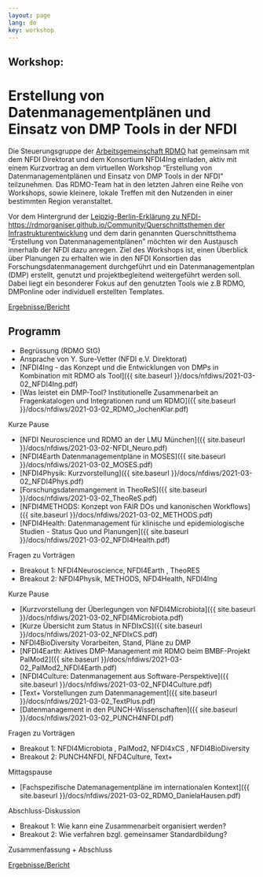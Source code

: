 ```yaml
---
layout: page
lang: de
key: workshop
---
```


## Workshop:

# Erstellung von Datenmanagementplänen und Einsatz von DMP Tools in der NFDI

Die Steuerungsgruppe der [Arbeitsgemeinschaft RDMO](https://rdmorganiser.github.io/Community/) hat gemeinsam mit dem NFDI Direktorat und dem Konsortium NFDI4Ing einladen, aktiv mit einem Kurzvortrag an dem virtuellen Workshop “Erstellung von Datenmanagementplänen und Einsatz von DMP Tools in der NFDI” teilzunehmen. Das RDMO-Team hat in den letzten Jahren eine Reihe von Workshops, sowie kleinere, lokale Treffen mit den Nutzenden in einer bestimmten Region veranstaltet.

Vor dem Hintergrund der [Leipzig-Berlin-Erklärung zu NFDI-https://rdmorganiser.github.io/Community/Querschnittsthemen der Infrastrukturentwicklung](https://zenodo.org/record/3895209) und dem darin genannten Querschnittsthema “Erstellung von Datenmanagementplänen” möchten wir den Austausch innerhalb der NFDI dazu anregen. Ziel des Workshops ist, einen Überblick über Planungen zu erhalten wie in den NFDI Konsortien das Forschungsdatenmanagement durchgeführt und ein Datenmanagementplan (DMP) erstellt, genutzt und projektbegleitend weitergeführt werden soll. Dabei liegt ein besonderer Fokus auf den genutzten Tools wie z.B RDMO, DMPonline oder individuell erstellten Templates.

[Ergebnisse/Bericht](/docs/nfdiws/wsreport)

## Programm

* Begrüssung (RDMO StG)
* Ansprache von Y. Sure-Vetter (NFDI e.V. Direktorat)
* [NFDI4Ing - das Konzept und die Entwicklungen von DMPs in Kombination mit RDMO als Tool]({{ site.baseurl }}/docs/nfdiws/2021-03-02_NFDI4Ing.pdf)
* [Was leistet ein DMP-Tool? Institutionelle Zusammenarbeit an Fragenkatalogen und Integrationen rund um RDMO]({{ site.baseurl }}/docs/nfdiws/2021-03-02_RDMO_JochenKlar.pdf)

Kurze Pause

* [NFDI Neuroscience und RDMO an der LMU München]({{ site.baseurl }}/docs/nfdiws/2021-03-02-NFDI_Neuro.pdf)
* [NFDI4Earth Datenmanagementpläne in MOSES]({{ site.baseurl }}/docs/nfdiws/2021-03-02_MOSES.pdf)
* [NFDI4Physik: Kurzvorstellung]({{ site.baseurl }}/docs/nfdiws/2021-03-02_NFDI4Phys.pdf)
* [Forschungsdatenmangement in TheoReS]({{ site.baseurl }}/docs/nfdiws/2021-03-02_TheoReS.pdf)
* [NFDI4METHODS: Konzept von FAIR DOs und kanonischen Workflows]({{ site.baseurl }}/docs/nfdiws/2021-03-02_METHODS.pdf)
* [NFDI4Health: Datenmanagement für klinische und epidemiologische Studien - Status Quo und Planungen]({{ site.baseurl }}/docs/nfdiws/2021-03-02_NFDI4Health.pdf)

Fragen zu Vorträgen

* Breakout 1: NFDI4Neuroscience, NFDI4Earth , TheoRES
* Breakout 2: NFDI4Physik, METHODS, NFD4Health, NFDI4Ing

Kurze Pause

* [Kurzvorstellung der Überlegungen von NFDI4Microbiota]({{ site.baseurl }}/docs/nfdiws/2021-03-02_NFDI4Microbiota.pdf)
* [Kurze Übersicht zum Status in NFDIxCS]({{ site.baseurl }}/docs/nfdiws/2021-03-02_NFDIxCS.pdf)
* NFDI4BioDiversity Vorarbeiten, Stand, Pläne zu DMP
* [NFDI4Earth: Aktives DMP-Management mit RDMO beim BMBF-Projekt PalMod2]({{ site.baseurl }}/docs/nfdiws/2021-03-02_PalMod2_NFDI4Earth.pdf)
* [NFDI4Culture: Datenmanagement aus Software-Perspektive]({{ site.baseurl }}/docs/nfdiws/2021-03-02_NFDI4Culture.pdf)
* [Text+ Vorstellungen zum Datenmanagement]({{ site.baseurl }}/docs/nfdiws/2021-03-02_TextPlus.pdf)
* [Datenmanagement in den PUNCH-Wissenschaften]({{ site.baseurl }}/docs/nfdiws/2021-03-02_PUNCH4NFDI.pdf)

Fragen zu Vorträgen

* Breakout 1: NFDI4Microbiota , PalMod2, NFDI4xCS , NFDI4BioDiversity
* Breakout 2: PUNCH4NFDI, NFD4Culture, Text+

Mittagspause

* [Fachspezifische Datemanagementpläne im internationalen Kontext]({{ site.baseurl }}/docs/nfdiws/2021-03-02_RDMO_DanielaHausen.pdf)

Abschluss-Diskussion

* Breakout 1: Wie kann eine Zusammenarbeit organisiert werden?
* Breakout 2: Wie verfahren bzgl. gemeinsamer Standardbildung?

Zusammenfassung + Abschluss

[Ergebnisse/Bericht](/docs/nfdiws/wsreport)
